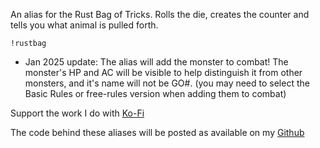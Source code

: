 An alias for the Rust Bag of Tricks.  Rolls the die, creates the counter and tells you what animal is pulled forth.
 
`!rustbag`

* Jan 2025 update: The alias will add the monster to combat!
The monster's HP and AC will be visible to help distinguish it from other monsters, and it's name will not be GO#.
(you may need to select the Basic Rules or free-rules version when adding them to combat)

Support the work I do with [Ko-Fi](https://ko-fi.com/thereverendb)
 
The code behind these aliases will be posted as available on my [Github](https://github.com/TheReverendB/avrae-aliases)